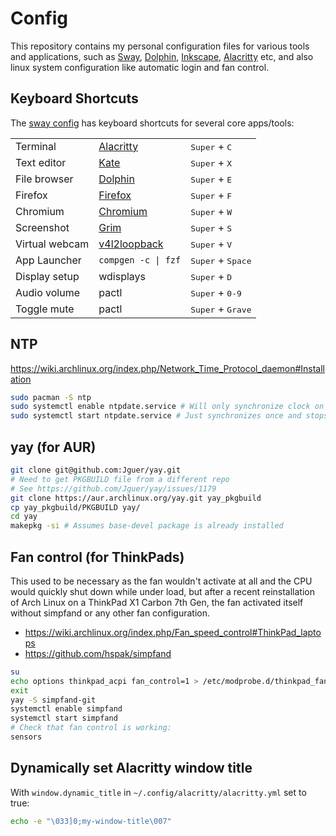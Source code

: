# Config

This repository contains my personal configuration files for various tools and applications, such as [Sway](https://swaywm.org/), [Dolphin](https://github.com/KDE/dolphin), [Inkscape](https://inkscape.org/), [Alacritty](https://github.com/jwilm/alacritty) etc, and also linux system configuration like automatic login and fan control.

## Keyboard Shortcuts

The [sway config](home/.config/sway/config) has keyboard shortcuts for several core apps/tools:

|                |                                                                       |                                     |
| -              | -                                                                     | -                                   |
| Terminal       | [Alacritty](https://github.com/alacritty/alacritty)                   | <kbd>Super</kbd> + <kbd>C</kbd>     |
| Text editor    | [Kate](https://kate-editor.org/)                                      | <kbd>Super</kbd> + <kbd>X</kbd>     |
| File browser   | [Dolphin](https://kde.org/applications/system/org.kde.dolphin)        | <kbd>Super</kbd> + <kbd>E</kbd>     |
| Firefox        | [Firefox](https://www.mozilla.org/en-US/firefox/)                     | <kbd>Super</kbd> + <kbd>F</kbd>     |
| Chromium       | [Chromium](https://www.archlinux.org/packages/extra/x86_64/chromium/) | <kbd>Super</kbd> + <kbd>W</kbd>     |
| Screenshot     | [Grim](https://github.com/emersion/grim)                              | <kbd>Super</kbd> + <kbd>S</kbd>     |
| Virtual webcam | [v4l2loopback](https://github.com/umlaeute/v4l2loopback)              | <kbd>Super</kbd> + <kbd>V</kbd>     |
| App Launcher   | `compgen -c \| fzf`                                                   | <kbd>Super</kbd> + <kbd>Space</kbd> |
| Display setup  | wdisplays                                                             | <kbd>Super</kbd> + <kbd>D</kbd>     |
| Audio volume   | pactl                                                                 | <kbd>Super</kbd> + <kbd>0-9</kbd>   |
| Toggle mute    | pactl                                                                 | <kbd>Super</kbd> + <kbd>Grave</kbd> |

## NTP

https://wiki.archlinux.org/index.php/Network_Time_Protocol_daemon#Installation

```bash
sudo pacman -S ntp
sudo systemctl enable ntpdate.service # Will only synchronize clock on boot
sudo systemctl start ntpdate.service # Just synchronizes once and stops
```

## yay (for AUR)

```bash
git clone git@github.com:Jguer/yay.git
# Need to get PKGBUILD file from a different repo
# See https://github.com/Jguer/yay/issues/1179
git clone https://aur.archlinux.org/yay.git yay_pkgbuild
cp yay_pkgbuild/PKGBUILD yay/
cd yay
makepkg -si # Assumes base-devel package is already installed
```

## Fan control (for ThinkPads)

This used to be necessary as the fan wouldn't activate at all and the CPU would quickly shut down while under load, but after a recent reinstallation of Arch Linux on a ThinkPad X1 Carbon 7th Gen, the fan activated itself without simpfand or any other fan configuration.

- https://wiki.archlinux.org/index.php/Fan_speed_control#ThinkPad_laptops
- https://github.com/hspak/simpfand
```bash
su
echo options thinkpad_acpi fan_control=1 > /etc/modprobe.d/thinkpad_fan.conf
exit
yay -S simpfand-git
systemctl enable simpfand
systemctl start simpfand
# Check that fan control is working:
sensors
```

## Dynamically set Alacritty window title

With `window.dynamic_title` in `~/.config/alacritty/alacritty.yml` set to true:

```bash
echo -e "\033]0;my-window-title\007"
```
